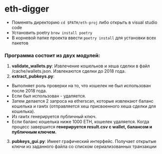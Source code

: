 # eth-digger

* Поменять директорию `cd $PATH/eth-proj` либо открыть в visual studio code
* Установить poetry `brew install poetry`
* В корневой папке проекта ввести `poetry install` для установки всех пакетов

### Программа состоит из двух модулей:

1. **validate_wallets.py**: Извлечение кошельков и хеша сделки в файл /cache/wallets.json. Извлекаются сделки до 2018 года.
2. **extract_pubkeys.py**: 
  * Выполняет роль проверки на то, что кошелек не был использован после 2018 года. 
  * Если был использован - удаляется.
  * Затем делается 2 запроса на etherscan, которые извлекают баланс кошелька и rawtx (отправляется хеш присвоенного хеша сделки для кошелька).
  * Из rawtx генерируется публичный ключ.
  * Если баланс кошелька ниже 1000 ETH, кошелек удаляется.  Когда процесс завершится **генерируется result.csv с wallet, балансом и публичным ключем.**
3. **pubkeys_gui.py**: Имеет графический интерфейс. Получает открытые ключи из заданного файла со списком сериализованных транзакции
